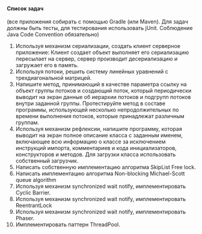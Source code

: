 #### Список задач

(все приложения собирать с помощью Gradle (или Maven). Для задач должны быть
тесты, для тестирования использовать jUnit. Соблюдение Java Code Convention обязательно)

1. Используя механизм сериализации, создать клиент серверное приложение:
Клиент создает объект выполняет его сериализацию пересылает на сервер, сервер
производит десериализацию и загружает его в память.
2. Используя потоки, решить систему линейных уравнений с трехдиагональной
матрицей.
3. Напишите метод, принимающий в качестве параметра ссылку на объект группы
потоков и создающий поток, который периодически выводит на экран данные об
иерархии потоков и подгрупп потоков внутри заданной группы. Протестируйте
метод в составе программы, использующей несколько непродолжительных по
времени выполнения потоков, которые принадлежат различным группам.
4. Используя механизм рефлексии, напишите программу, которая выводит на экран
полное описание класса с заданным именем, включающее всю информацию о
классе за исключением инструкций импорта, комментариев и кода
инициализаторов, конструкторов и методов. Для загрузки класса использовать
собственный загрузчик.
5. Написать собственную имплементацию алгоритма SkipList Free lock.
6. Написать имплементацию алгоритма Non-blocking Michael-Scott queue algorithm
7. Используя механизм synchronized wait notify, имплементировать Cyclic Barrier.
8. Используя механизм synchronized wait notify, имплементировать ReentrantLock
9. Используя механизм synchronized wait notify, имплементировать Phaser.
10. Имплементировать паттерн ThreadPool.